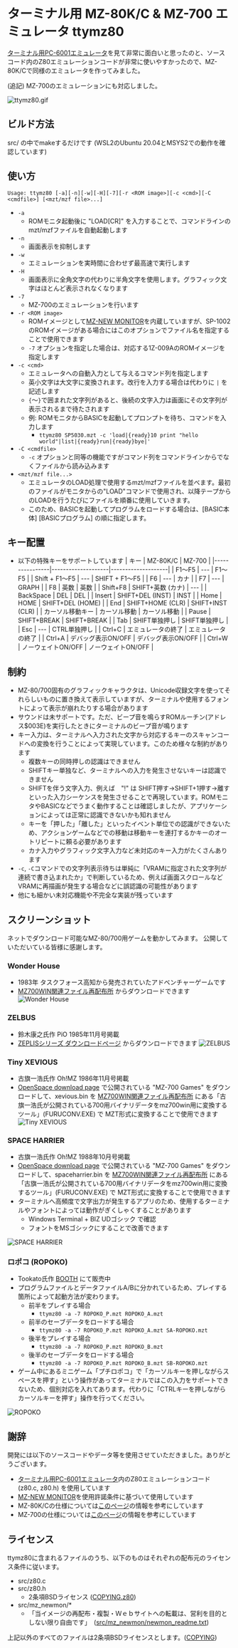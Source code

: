 # ターミナル用 MZ-80K/C & MZ-700 エミュレータ ttymz80

[ターミナル用PC-6001エミュレータ](http://000.la.coocan.jp/p6/basic.html#emu)を見て非常に面白いと思ったのと、ソースコード内のZ80エミュレーションコードが非常に使いやすかったので、MZ-80K/Cで同様のエミュレータを作ってみました。

(追記) MZ-700のエミュレーションにも対応しました。

![ttymz80.gif](images/ttymz80.gif)

## ビルド方法

src/ の中でmakeするだけです
(WSL2のUbuntu 20.04とMSYS2での動作を確認しています)

## 使い方

```
Usage: ttymz80 [-a][-n][-w][-H][-7][-r <ROM image>][-c <cmd>][-C <cmdfile>] [<mzt/mzf file>...]
```

* `-a`
  * ROMモニタ起動後に "LOAD[CR]" を入力することで、コマンドラインのmzt/mzfファイルを自動起動します
* `-n`
  * 画面表示を抑制します
* `-w`
  * エミュレーションを実時間に合わせず最高速で実行します
* `-H`
  * 画面表示に全角文字の代わりに半角文字を使用します。グラフィック文字はほとんど表示されなくなります
* `-7`
  * MZ-700のエミュレーションを行います
* `-r <ROM image>`
  * ROMイメージとして[MZ-NEW MONITOR](http://mzakd.cool.coocan.jp/mz-memories/mz700win.html##6)を内蔵していますが、SP-1002のROMイメージがある場合にはこのオプションでファイル名を指定することで使用できます
  * `-7` オプションを指定した場合は、対応する1Z-009AのROMイメージを指定します
* `-c <cmd>`
  * エミュレータへの自動入力として与えるコマンド列を指定します
  * 英小文字は大文字に変換されます。改行を入力する場合は代わりに `|` を記述します
  * `{`～`}`で囲まれた文字列があると、後続の文字入力は画面にその文字列が表示されるまで待たされます
  * 例: ROMモニタからBASICを起動してプロンプトを待ち、コマンドを入力します
    * `ttymz80 SP5030.mzt -c 'load|{ready}10 print "hello world"|list|{ready}run|{ready}bye|'`
* `-C <cmdfile>`
  * `-c` オプションと同等の機能ですがコマンド列をコマンドラインからでなくファイルから読み込みます
* `<mzt/mzf file...>`
  * エミュレータのLOAD処理で使用するmzt/mzfファイルを並べます。最初のファイルがモニタからの"LOAD"コマンドで使用され、以降テープからのLOADを行うたびにファイルを順番に使用していきます。
  * このため、BASICを起動してプログラムをロードする場合は、[BASIC本体] [BASICプログラム] の順に指定します。

## キー配置

* 以下の特殊キーをサポートしています
  | キー           | MZ-80K/C           | MZ-700             |
  |----------------|--------------------|--------------------|
  | F1～F5         | ---                | F1～F5             |
  | Shift + F1～F5 | ---                | SHIFT + F1～F5     |
  | F6             | ---                | カナ               |
  | F7             | ---                | GRAPH              |
  | F8             | 英数               | 英数               |
  | Shift+F8       | SHIFT+英数 (カナ)  | ---                |
  | BackSpace      | DEL                | DEL                |
  | Insert         | SHIFT+DEL (INST)   | INST               |
  | Home           | HOME               | SHIFT+DEL (HOME)   |
  | End            | SHIFT+HOME (CLR)   | SHIFT+INST (CLR)   |
  | カーソル移動キー | カーソル移動     | カーソル移動       |
  | Pause          | SHIFT+BREAK        | SHIFT+BREAK        |
  | Tab            | SHIFT単独押し      | SHIFT単独押し      |
  | Esc            | ---                | CTRL単独押し       |
  | Ctrl+C         | エミュレータの終了 | エミュレータの終了 | 
  | Ctrl+A         | デバッグ表示ON/OFF | デバッグ表示ON/OFF |
  | Ctrl+W         | ノーウェイトON/OFF | ノーウェイトON/OFF |

## 制約

* MZ-80/700固有のグラフィックキャラクタは、Unicode収録文字を使ってそれらしいものに置き換えて表示していますが、ターミナルや使用するフォントによって表示が崩れたりする場合があります
* サウンドは未サポートです。ただ、ビープ音を鳴らすROMルーチン(アドレス$003E)を実行したときにターミナルのビープ音が鳴ります
* キー入力は、ターミナルへ入力された文字から対応するキーのスキャンコードへの変換を行うことによって実現しています。このため様々な制約があります
  * 複数キーの同時押しの認識はできません
  * SHIFTキー単独など、ターミナルへの入力を発生させないキーは認識できません
  * SHIFTを伴う文字入力、例えば　"!" は SHIFT押す→SHIFT+1押す→離す といった入力シーケンスを発生させることで再現しています。ROMモニタやBASICなどでうまく動作することは確認しましたが、アプリケーションによっては正常に認識できないかも知れません
  * キーを「押した」「離した」といったイベント単位での認識ができないため、アクションゲームなどでの移動は移動キーを連打するかキーのオートリピートに頼る必要があります
  * カナ入力やグラフィック文字入力など未対応のキー入力がたくさんあります
* `-c`, `-C`コマンドでの文字列表示待ちは単純に「VRAMに指定された文字列が連続で書き込まれたか」で判断しているため、例えば画面スクロールなどVRAMに再描画が発生する場合などに誤認識の可能性があります
* 他にも細かい未対応機能や不完全な実装が残っています

## スクリーンショット

ネットでダウンロード可能なMZ-80/700用ゲームを動かしてみます。
公開していただいている皆様に感謝します。

### Wonder House
* 1983年 タスクフォース高知から発売されていたアドベンチャーゲームです
* [MZ700WIN関連ファイル再配布所](http://mzakd.cool.coocan.jp/mz-memories/mz700win.html) からダウンロードできます
![Wonder House](images/wonderauto.gif)

### ZELBUS
* 鈴木康之氏作 PiO 1985年11月号掲載
* [ZEPLISシリーズ ダウンロードページ](http://www.maroon.dti.ne.jp/youkan/mz700/zeplis/) からダウンロードできます
![ZELBUS](images/zelbus.gif)

### Tiny XEVIOUS
* 古旗一浩氏作 Oh!MZ 1986年11月号掲載
* [OpenSpace download page](http://www.openspc2.org/download/) で公開されている "MZ-700 Games" をダウンロードして、xevious.bin を
[MZ700WIN関連ファイル再配布所](http://mzakd.cool.coocan.jp/mz-memories/mz700win.html) にある「古旗一浩氏が公開されている700用バイナリデータをmz700win用に変換するツール」(FURUCONV.EXE) で MZT形式に変換することで使用できます
![Tiny XEVIOUS](images/xevious.gif)

### SPACE HARRIER
* 古旗一浩氏作 Oh!MZ 1988年10月号掲載
* [OpenSpace download page](http://www.openspc2.org/download/) で公開されている "MZ-700 Games" をダウンロードして、spaceharrier.bin を
[MZ700WIN関連ファイル再配布所](http://mzakd.cool.coocan.jp/mz-memories/mz700win.html) にある「古旗一浩氏が公開されている700用バイナリデータをmz700win用に変換するツール」(FURUCONV.EXE) で MZT形式に変換することで使用できます
* ターミナルへ高頻度で文字出力が発生するアプリのため、使用するターミナルやフォントによっては動作がぎくしゃくすることがあります
  * Windows Terminal + BIZ UDゴシック で確認
  * フォントをMSゴシックにすることで改善できます

![SPACE HARRIER](images/spharrier.gif)

### ロポコ (ROPOKO)
* Tookato氏作 [BOOTH](https://booth.pm/ja/items/3736517) にて販売中
* プログラムファイルとデータファイルA/Bに分かれているため、プレイする箇所によって起動方法が変わります。
  * 前半をプレイする場合
    * ```ttymz80 -a -7 ROPOKO_P.mzt ROPOKO_A.mzt```
  * 前半のセーブデータをロードする場合    
    * ```ttymz80 -a -7 ROPOKO_P.mzt ROPOKO_A.mzt SA-ROPOKO.mzt```
  * 後半をプレイする場合
    * ```ttymz80 -a -7 ROPOKO_P.mzt ROPOKO_B.mzt```
  * 後半のセーブデータをロードする場合    
    * ```ttymz80 -a -7 ROPOKO_P.mzt ROPOKO_B.mzt SB-ROPOKO.mzt```
* ゲーム中にあるミニゲーム「プチロポコ」で「カーソルキーを押しながらスペースを押す」という操作があってターミナルではこの入力をサポートできないため、個別対応を入れてあります。代わりに「CTRLキーを押しながらカーソルキーを押す」操作を行ってください。

![ROPOKO](images/ropoko.gif)

## 謝辞

開発には以下のソースコードやデータ等を使用させていただきました。ありがとうございます。

* [ターミナル用PC-6001エミュレータ](http://000.la.coocan.jp/p6/basic.html#emu)内のZ80エミュレーションコード (z80.c, z80.h) を使用しています
* [MZ-NEW MONITOR](http://mzakd.cool.coocan.jp/mz-memories/mz700win.html##6)を使用許諾条件に基づいて使用しています
* MZ-80K/Cの仕様については[このページ](http://cmpslv2.starfree.jp/Mz80k/EnrMzk.htm)の情報を参考にしています
* MZ-700の仕様については[このページ](http://www.maroon.dti.ne.jp/youkan/mz700/mzioframe.html)の情報を参考にしています


## ライセンス

ttymz80に含まれるファイルのうち、以下のものはそれぞれの配布元のライセンス条件に従います。

- src/z80.c
- src/z80.h
  - 2条項BSDライセンス ([COPYING.z80](COPYING.z80))
- src/mz_newmon/*
  - 「当イメージの再配布・複製・Ｗｅｂサイトへの転載は、営利を目的としない限り自由です」　([src/mz_newmon/newmon_readme.txt](src/mz_newmon/newmon_readme.txt))

上記以外のすべてのファイルは2条項BSDライセンスとします。([COPYING](COPYING))
